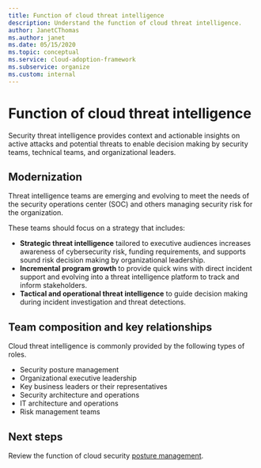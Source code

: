 ```yaml
---
title: Function of cloud threat intelligence
description: Understand the function of cloud threat intelligence.
author: JanetCThomas
ms.author: janet
ms.date: 05/15/2020
ms.topic: conceptual
ms.service: cloud-adoption-framework
ms.subservice: organize
ms.custom: internal
---
```


# Function of cloud threat intelligence

Security threat intelligence provides context and actionable insights on active attacks and potential threats to enable decision making by security teams, technical teams, and organizational leaders.

## Modernization

Threat intelligence teams are emerging and evolving to meet the needs of the security operations center (SOC) and others managing security risk for the organization.

These teams should focus on a strategy that includes:

- **Strategic threat intelligence** tailored to executive audiences increases awareness of cybersecurity risk, funding requirements, and supports sound risk decision making by organizational leadership.
- **Incremental program growth** to provide quick wins with direct incident support and evolving into a threat intelligence platform to track and inform stakeholders.
- **Tactical and operational threat intelligence** to guide decision making during incident investigation and threat detections.

## Team composition and key relationships

Cloud threat intelligence is commonly provided by the following types of roles.

- Security posture management
- Organizational executive leadership
- Key business leaders or their representatives
- Security architecture and operations
- IT architecture and operations
- Risk management teams

## Next steps

Review the function of cloud security [posture management](./cloud-security-posture-management.md).
